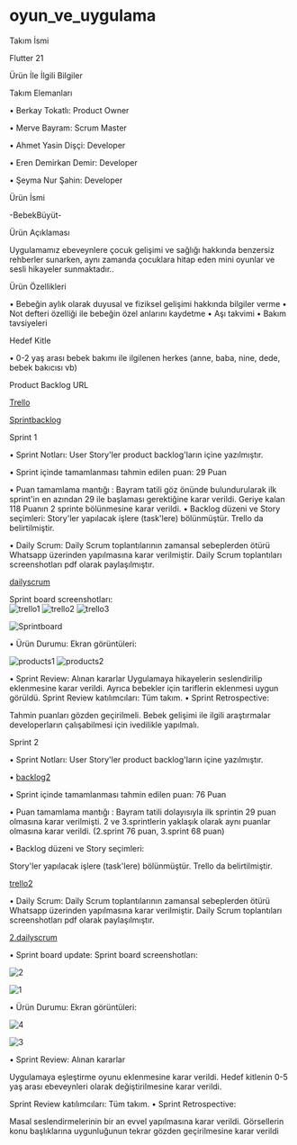 # oyun_ve_uygulama
Takım İsmi 

Flutter 21 

Ürün İle İlgili Bilgiler 

Takım Elemanları 

• Berkay Tokatlı: Product Owner 

• Merve Bayram: Scrum Master 

• Ahmet Yasin Dişçi: Developer 

• Eren Demirkan Demir: Developer 

• Şeyma Nur Şahin: Developer





Ürün İsmi 

-BebekBüyüt-

Ürün Açıklaması 

Uygulamamız ebeveynlere çocuk gelişimi ve sağlığı hakkında benzersiz rehberler sunarken, aynı zamanda çocuklara hitap eden mini oyunlar ve sesli hikayeler sunmaktadır.. 

Ürün Özellikleri 

• Bebeğin aylık olarak duyusal ve fiziksel gelişimi hakkında bilgiler verme 
• Not defteri özelliği ile bebeğin özel anlarını kaydetme
• Aşı takvimi 
• Bakım tavsiyeleri






Hedef Kitle 

• 0-2 yaş arası bebek bakımı ile ilgilenen herkes (anne, baba, nine, dede, bebek bakıcısı vb)






Product Backlog URL 

[Trello](https://trello.com/b/sppVXnfG/flutter21)

[Sprintbacklog](https://onedrive.live.com/view.aspx?resid=D37C1852EF684D5A!124&ithint=file%2cxlsx&authkey=!AG4Npzjnuz7qJLA)


Sprint 1 

• Sprint Notları: User Story'ler product backlog'ların içine yazılmıştır. 

• Sprint içinde tamamlanması tahmin edilen puan: 29 Puan 

• Puan tamamlama mantığı : Bayram tatili göz önünde bulundurularak ilk  sprint'in en azından 29 ile başlaması gerektiğine karar verildi.  Geriye kalan 118 Puanın 2 sprinte bölünmesine karar verildi.
• Backlog düzeni ve Story seçimleri: 
Story'ler yapılacak işlere (task'lere) bölünmüştür. Trello da belirtilmiştir. 

• Daily Scrum: Daily Scrum toplantılarının zamansal sebeplerden ötürü Whatsapp üzerinden yapılmasına karar verilmiştir. Daily Scrum toplantıları screenshotları pdf olarak paylaşılmıştır. 

[dailyscrum](https://onedrive.live.com/?authkey=%21AI24ZGsgGOePxLc&cid=D37C1852EF684D5A&id=D37C1852EF684D5A%21120&parId=root&o=OneUp)

Sprint board screenshotları:  
![trello1](https://user-images.githubusercontent.com/75538595/167277599-0b4ecafb-9c7f-46df-922f-086305ba8572.png)
![trello2](https://user-images.githubusercontent.com/75538595/167277600-827228ab-446d-4cc8-871d-dc0b16b3ceee.png)
![trello3](https://user-images.githubusercontent.com/75538595/167277602-b8050602-ca18-4730-a243-5d7863b527c6.png)


![Sprintboard](https://user-images.githubusercontent.com/75538595/167277579-a32ec3a4-61fa-4392-bbb4-7c2a5b8355ac.png)





















• Ürün Durumu: Ekran görüntüleri: 





![products1](https://user-images.githubusercontent.com/75538595/167277585-47509088-ca76-4db8-aa38-6f4bcd8075f6.png)
![products2](https://user-images.githubusercontent.com/75538595/167277586-b05577e3-6fda-45a6-be0e-0f94e5dbe419.png)












• Sprint Review: Alınan kararlar 
Uygulamaya hikayelerin seslendirilip eklenmesine karar verildi. Ayrıca bebekler için tariflerin eklenmesi uygun görüldü. 
Sprint Review katılımcıları: Tüm takım.
• Sprint Retrospective:

Tahmin puanları gözden geçirilmeli. Bebek gelişimi ile ilgili araştırmalar developerların çalışabilmesi için ivedilikle yapılmalı.



  Sprint 2
  
• Sprint Notları: User Story'ler product backlog'ların içine yazılmıştır. 

• [backlog2](https://onedrive.live.com/redir?resid=F8B0832CD34C70F7!128&authkey=!AEFHDLDZOBFESGc&ithint=file%2cxlsx)

• Sprint içinde tamamlanması tahmin edilen puan: 76 Puan 

• Puan tamamlama mantığı : Bayram tatili dolayısıyla ilk sprintin 29 puan olmasına karar verilmişti. 2 ve 3.sprintlerin yaklaşık olarak aynı puanlar olmasına karar verildi. (2.sprint 76 puan, 3.sprint 68 puan)

• Backlog düzeni ve Story seçimleri: 

Story'ler yapılacak işlere (task'lere) bölünmüştür. Trello da belirtilmiştir. 

[trello2](https://trello.com/b/sppVXnfG/flutter21)

• Daily Scrum: Daily Scrum toplantılarının zamansal sebeplerden ötürü Whatsapp üzerinden yapılmasına karar verilmiştir. Daily Scrum toplantıları screenshotları pdf olarak paylaşılmıştır.

[2.dailyscrum](https://onedrive.live.com/?authkey=%21AIo93gh%2DmTvsqUM&cid=D37C1852EF684D5A&id=D37C1852EF684D5A%21147&parId=root&o=OneUp) 

• Sprint board update: Sprint board screenshotları: 

![2](https://user-images.githubusercontent.com/75538595/169694591-d8e34885-4424-4358-aa6a-a30f679b8068.png)

![1](https://user-images.githubusercontent.com/75538595/169694592-23d18062-e2b5-48ce-8163-c1a5ec7eb65b.png)

• Ürün Durumu: Ekran görüntüleri: 

![4](https://user-images.githubusercontent.com/75538595/169694636-75424cd4-69ac-4aa0-816f-4afd92fc8de1.png)

![3](https://user-images.githubusercontent.com/75538595/169694637-5ab0e56d-4b34-49d6-a0e6-773cdfd6538f.png)



• Sprint Review: Alınan kararlar

Uygulamaya eşleştirme oyunu eklenmesine karar verildi. Hedef kitlenin 0-5 yaş arası ebeveynleri olarak değiştirilmesine karar verildi.

Sprint Review katılımcıları: Tüm takım. 
• Sprint Retrospective:

Masal seslendirmelerinin bir an evvel yapılmasına karar verildi. Görsellerin konu başlıklarına uygunluğunun tekrar gözden geçirilmesine karar verildi
